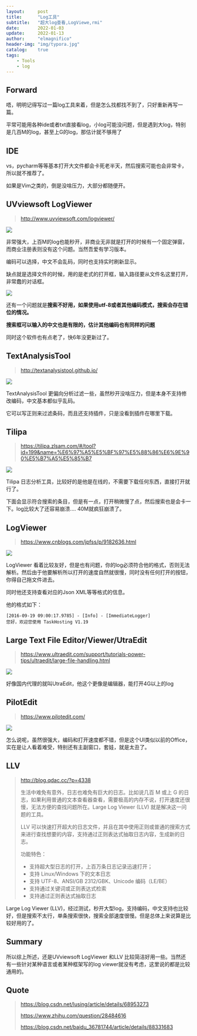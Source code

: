 ```yaml
---
layout:     post
title:      "Log工具"
subtitle:   "超大log查看,LogViewe,rmi"
date:       2022-01-03
update:     2022-01-13
author:     "elmagnifico"
header-img: "img/typora.jpg"
catalog:    true
tags:
    - Tools
    - log
---
```


## Forward

唔，明明记得写过一篇log工具来着，但是怎么找都找不到了，只好重新再写一篇。

平常可能用各种ide或者txt直接看log，小log可能没问题，但是遇到大log，特别是几百M的log，甚至上G的log，那估计就不够用了



## IDE

vs，pycharm等等基本打开大文件都会卡死老半天，然后搜索可能也会非常卡，所以就不推荐了。

如果是Vim之类的，倒是没啥压力，大部分都随便开。



## UVviewsoft LogViewer

> http://www.uvviewsoft.com/logviewer/

![](http://img.elmagnifico.tech:9514/static/upload/elmagnifico/Lezvj4fSCkOUP6K.png)

非常强大，上百M的log也能秒开，非商业无非就是打开的时候有一个固定弹窗，而商业注册表则没有这个问题。当然吾爱有学习版本。

编码可以选择，中文不会乱码，同时也支持实时刷新显示。

缺点就是选择文件的时候，用的是老式的打开框，输入路径要从文件名这里打开，非常蠢的对话框。

![](http://img.elmagnifico.tech:9514/static/upload/elmagnifico/n92A3Fr1sECXWUB.png)

还有一个问题就是**搜索不好用，如果使用utf-8或者其他编码模式，搜索会存在错位的情况。**

**搜索框可以输入的中文也是有限的，估计其他编码也有同样的问题**

同时这个软件也有点老了，快6年没更新过了。



## TextAnalysisTool

> http://textanalysistool.github.io/

![](http://img.elmagnifico.tech:9514/static/upload/elmagnifico/vOfGeSTW458gDHn.png)

TextAnalysisTool 更偏向分析过滤一些，虽然秒开没啥压力，但是本身不支持修改编码，中文基本都似乎乱码。

它可以写正则来过滤条码，而且还支持插件，只是没看到插件在哪里下载。



## Tilipa

> https://tilipa.zlsam.com/#/tool?id=199&name=%E6%97%A5%E5%BF%97%E5%88%86%E6%9E%90%E5%B7%A5%E5%85%B7

![](http://img.elmagnifico.tech:9514/static/upload/elmagnifico/ZvhYxnMPNTzArJB.png)

Tilipa 日志分析工具，比较好的是他是在线的，不需要下载任何东西，直接打开就行了。

下面会显示符合搜索的条目，但是有一点，打开稍微慢了点，然后搜索也是会卡一下。log比较大了还容易崩溃.... 40M就疯狂崩溃了。



## LogViewer

> https://www.cnblogs.com/jpfss/p/9182636.html

![](http://img.elmagnifico.tech:9514/static/upload/elmagnifico/hFT47YeS18vgnwk.gif)

LogViewer 看着比较友好，但是也有问题，你的log必须符合他的格式，否则无法解析。然后由于他要解析所以打开的速度自然就很慢，同时没有任何打开的按钮，你得自己拖文件进去。

同时他还支持查看对应的Json XML等等格式的信息。

他的格式如下：

```
[2016-09-19 09:00:17.9785] - [Info] - [ImmediateLogger]
您好，欢迎您使用 TaskHosting V1.19
```



## Large Text File Editor/Viewer/UtraEdit

> https://www.ultraedit.com/support/tutorials-power-tips/ultraedit/large-file-handling.html

![](http://img.elmagnifico.tech:9514/static/upload/elmagnifico/sG8oEMTXw5QAaY9.png)

好像国内代理的就叫UtraEdit，他这个更像是编辑器，能打开4G以上的log



## PilotEdit

> https://www.pilotedit.com/

![](http://img.elmagnifico.tech:9514/static/upload/elmagnifico/iODPoAygBkMaxeZ.png)

怎么说呢，虽然很强大，编码和打开速度都不错，但是这个UI类似以前的Office，实在是让人看着难受，特别还有主副窗口，套娃，就是太丑了。



## LLV

> http://blog.qdac.cc/?p=4338
>
> 生活中难免有意外，日志也难免有巨大的日志。比如说几百 M 或上 G 的日志，如果利用普通的文本查看器查看，需要极高的内存不说，打开速度还很慢，无法方便的查找问题所在。Large Log Viewer (LLV) 就是解决这一问题的工具。
>
> LLV 可以快速打开超大的日志文件，并且在其中使用正则或普通的搜索方式来进行查找想要的内容，支持通过正则表达式抽取日志内容，生成新的日志。
>
> 功能特色：
>
> - 支持超大型日志的打开，上百万条日志记录迅速打开；
> - 支持 Linux/Windows 下的文本日志
> - 支持 UTF-8、ANSI/GB 2312/GBK、Unicode 编码（LE/BE）
> - 支持通过关键词或正则表达式检索
> - 支持通过正则表达式抽取日志

Large Log Viewer (LLV)，经过测试，秒开大型log，支持编码，中文支持也比较好，但是搜索不太行，单条搜索很快，搜索全部速度很慢。但是总体上来说算是比较好用的了。



## Summary

所以综上所述，还是UVviewsoft LogViewer 和LLV 比较简洁好用一些。当然还有一些针对某种语言或者某种框架写的log viewer就没有考虑，这里说的都是比较通用的。



## Quote

> https://blog.csdn.net/lusing/article/details/68953273
>
> https://www.zhihu.com/question/28484616
>
> https://blog.csdn.net/baidu_36781744/article/details/88331683
